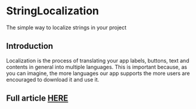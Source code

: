 # StringLocalization
The simple way to localize strings in your project

## Introduction

Localization is the process of translating your app labels, buttons, text and contents in general into multiple languages. This is important because, as you can imagine, the more languages our app supports the more users are encouraged to download it and use it.

 ## Full article [HERE](https://medium.com/better-programming/how-to-easily-localize-your-app-strings-in-swift-fa28a380217b)
